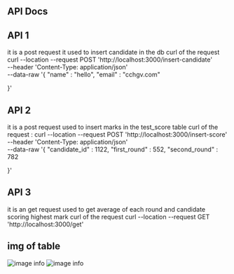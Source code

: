 ## API Docs
## API 1
it is a post request it used to insert candidate in the db
curl of the request 
curl --location --request POST 'http://localhost:3000/insert-candidate' \
--header 'Content-Type: application/json' \
--data-raw '{
    "name" : "hello",
    "email" : "cchgv.com"

}'



## API 2 
it is a post request used to insert marks in the test_score table
curl of the request :
curl --location --request POST 'http://localhost:3000/insert-score' \
--header 'Content-Type: application/json' \
--data-raw '{
    "candidate_id" : 1122,
    "first_round" : 552,
    "second_round" : 782

}'

## API 3
it is an get request used to get average of each round and candidate scoring highest mark 
curl of the request
curl --location --request GET 'http://localhost:3000/get'

## img of table
![image info](./candidatetable.png)
![image info](./test_score.png)
